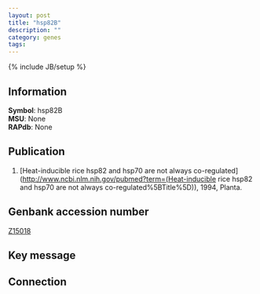 ```yaml
---
layout: post
title: "hsp82B"
description: ""
category: genes
tags: 
---
```

{% include JB/setup %}

## Information
__Symbol__: hsp82B  
__MSU__: None  
__RAPdb__: None  

## Publication
1. [Heat-inducible rice hsp82 and hsp70 are not always co-regulated](http://www.ncbi.nlm.nih.gov/pubmed?term=(Heat-inducible rice hsp82 and hsp70 are not always co-regulated%5BTitle%5D)), 1994, Planta.

## Genbank accession number
[Z15018](http://www.ncbi.nlm.nih.gov/nuccore/Z15018)

## Key message

## Connection


